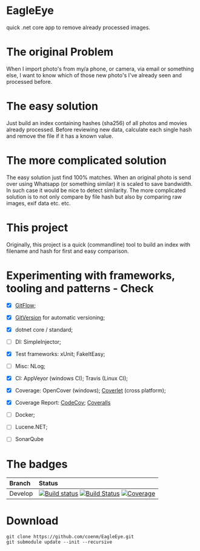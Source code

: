 # EagleEye
quick .net core app to remove already processed images.

# The original Problem
When I import photo's from my/a phone, or camera, via email or something else, I want to know which of those new photo's I've already seen and processed before.

# The easy solution
Just build an index containing hashes (sha256) of all photos and movies already processed. Before reviewing new data, calculate each single hash and remove the file if it has a known value.

# The more complicated solution
The easy solution just find 100% matches. When an original photo is send over using Whatsapp (or something similar) it is scaled to save bandwidth. In such case it would be nice to detect similarity. The more complicated solution is to not only compare by file hash but also by comparing raw images, exif data etc. etc.

# This project
Originally, this project is a quick (commandline) tool to build an index with filename and hash for first and easy comparison. 

#  Experimenting with frameworks, tooling and patterns - Check
- [x]  [GitFlow](http://nvie.com/posts/a-successful-git-branching-model/);
- [x] [GitVersion](https://gitversion.readthedocs.io/en/latest/) for automatic versioning;
- [x] dotnet core / standard;
- [ ] DI: SimpleInjector;
- [x] Test frameworks: xUnit; FakeItEasy;
- [ ] Misc: NLog;
- [x] CI: AppVeyor (windows CI); Travis (Linux CI);
- [x] Coverage: OpenCover (windows); [Coverlet](https://github.com/tonerdo/coverlet/) (cross platform);
- [x] Coverage Report: [CodeCov](https://codecov.io); [Coveralls](https://coveralls.io)
- [ ] Docker;
- [ ] Lucene.NET;
- [ ] SonarQube




# The badges
| Branch | Status |
| :--- | :--- |
| Develop | [![Build status](https://ci.appveyor.com/api/projects/status/ner6290e44akpvuw/branch/develop?svg=true)](https://ci.appveyor.com/project/coenm/eagleeye/branch/develop) [![Build Status](https://travis-ci.org/coenm/EagleEye.svg?branch=develop)](https://travis-ci.org/coenm/EagleEye) [![Coverage](https://codecov.io/gh/coenm/eagleeye/branch/develop/graph/badge.svg)](https://codecov.io/gh/coenm/eagleeye/branch/develop) |


# Download
```
git clone https://github.com/coenm/EagleEye.git
git submodule update --init --recursive
```